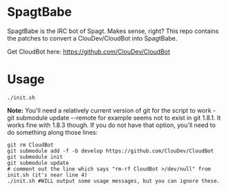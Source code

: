 SpagtBabe
=========

SpagtBabe is the IRC bot of Spagt. Makes sense, right? This repo contains the patches to convert a ClouDev/CloudBot into SpagtBabe.

Get CloudBot here: https://github.com/ClouDev/CloudBot

Usage
=====
````
./init.sh
````
**Note:** You'll need a relatively current version of git for the script to work - git submodule update --remote for example seems not to exist in git 1.8.1. It works fine with 1.8.3 though. If you do not have that option, you'll need to do something along those lines:
````
git rm CloudBot
git submodule add -f -b develop https://github.com/ClouDev/CloudBot
git submodule init
git submodule update
# comment out the line which says "rm-rf CloudBot >/dev/null" from init.sh (it's near line 4)
./init.sh #WILL output some usage messages, but you can ignore these.
````